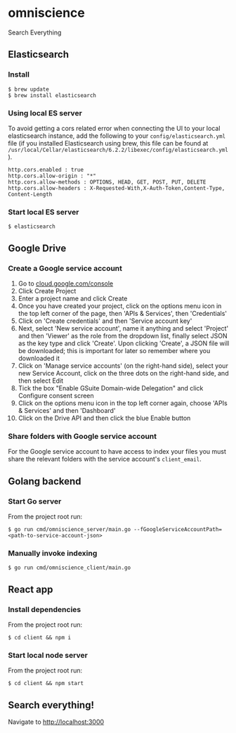 # omniscience
Search Everything

## Elasticsearch

### Install

```
$ brew update
$ brew install elasticsearch
```

### Using local ES server

To avoid getting a cors related error when connecting the UI to your local elasticsearch instance, add the following to your `config/elasticsearch.yml` file (if you installed Elasticsearch using brew, this file can be found at `/usr/local/Cellar/elasticsearch/6.2.2/libexec/config/elasticsearch.yml`).

```
http.cors.enabled : true  
http.cors.allow-origin : "*"
http.cors.allow-methods : OPTIONS, HEAD, GET, POST, PUT, DELETE
http.cors.allow-headers : X-Requested-With,X-Auth-Token,Content-Type, Content-Length
```

### Start local ES server

```
$ elasticsearch
```

## Google Drive

### Create a Google service account

1. Go to [cloud.google.com/console](http://cloud.google.com/console)
2. Click Create Project
3. Enter a project name and click Create
4. Once you have created your project, click on the options menu icon in the top left corner of the page, then 'APIs & Services', then 'Credentials'
5. Click on 'Create credentials' and then 'Service account key'
6. Next, select 'New service account', name it anything and select 'Project' and then 'Viewer' as the role from the dropdown list, finally select JSON as the key type and click 'Create'. Upon clicking 'Create', a JSON file will be downloaded; this is important for later so remember where you downloaded it
7. Click on 'Manage service accounts' (on the right-hand side), select your new Service Account, click on the three dots on the right-hand side, and then select Edit
8. Tick the box "Enable GSuite Domain-wide Delegation" and click Configure consent screen
9. Click on the options menu icon in the top left corner again, choose 'APIs & Services' and then 'Dashboard'
10. Click on the Drive API and then click the blue Enable button

### Share folders with Google service account

For the Google service account to have access to index your files you must share the relevant folders with the service account's `client_email`.

## Golang backend

### Start Go server

From the project root run:

```
$ go run cmd/omniscience_server/main.go --fGoogleServiceAccountPath=<path-to-service-account-json>
```

### Manually invoke indexing

```
$ go run cmd/omniscience_client/main.go
```

## React app

### Install dependencies

From the project root run:

```
$ cd client && npm i
```

### Start local node server

From the project root run:

```
$ cd client && npm start
```

## Search everything!

Navigate to [http://localhost:3000](http://localhost:3000)
